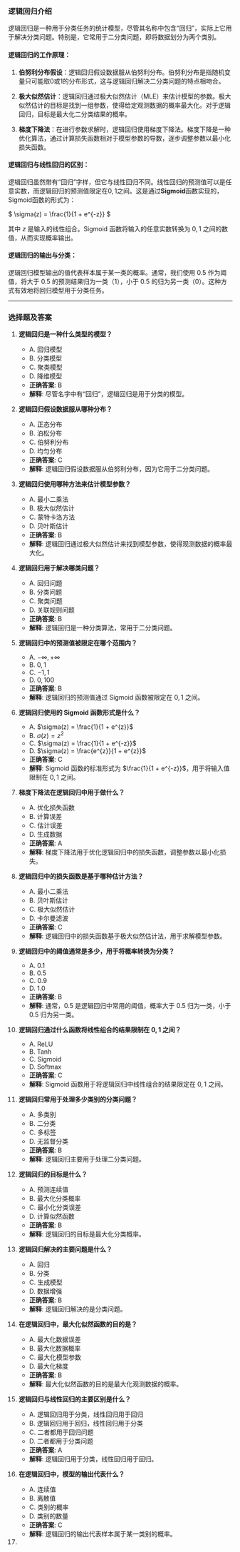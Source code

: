 ### 逻辑回归介绍

逻辑回归是一种用于分类任务的统计模型，尽管其名称中包含“回归”，实际上它用于解决分类问题。特别是，它常用于二分类问题，即将数据划分为两个类别。

#### 逻辑回归的工作原理：
1. **伯努利分布假设**：逻辑回归假设数据服从伯努利分布。伯努利分布是指随机变量只可能取0或1的分布形式，这与逻辑回归解决二分类问题的特点相吻合。
   
2. **极大似然估计**：逻辑回归通过极大似然估计（MLE）来估计模型的参数。极大似然估计的目标是找到一组参数，使得给定观测数据的概率最大化。对于逻辑回归，目标是最大化二分类结果的概率。
   
3. **梯度下降法**：在进行参数求解时，逻辑回归使用梯度下降法。梯度下降是一种优化算法，通过计算损失函数相对于模型参数的导数，逐步调整参数以最小化损失函数。

#### 逻辑回归与线性回归的区别：
逻辑回归虽然带有“回归”字样，但它与线性回归不同。线性回归的预测值可以是任意实数，而逻辑回归的预测值限定在$0,1$之间。这是通过**Sigmoid**函数实现的，Sigmoid函数的形式为：

$
\sigma(z) = \frac{1}{1 + e^{-z}}
$

其中 $z$ 是输入的线性组合。Sigmoid 函数将输入的任意实数转换为 $0,1$ 之间的数值，从而实现概率输出。

#### 逻辑回归的输出与分类：
逻辑回归模型输出的值代表样本属于某一类的概率。通常，我们使用 0.5 作为阈值，将大于 0.5 的预测结果归为一类（1），小于 0.5 的归为另一类（0）。这种方式有效地将回归模型用于分类任务。

---

### 选择题及答案

1. **逻辑回归是一种什么类型的模型？**
   - A. 回归模型  
   - B. 分类模型  
   - C. 聚类模型  
   - D. 降维模型  
   - **正确答案**: B  
   - **解释**: 尽管名字中有“回归”，逻辑回归是用于分类的模型。

2. **逻辑回归假设数据服从哪种分布？**
   - A. 正态分布  
   - B. 泊松分布  
   - C. 伯努利分布  
   - D. 均匀分布  
   - **正确答案**: C  
   - **解释**: 逻辑回归假设数据服从伯努利分布，因为它用于二分类问题。

3. **逻辑回归使用哪种方法来估计模型参数？**
   - A. 最小二乘法  
   - B. 极大似然估计  
   - C. 蒙特卡洛方法  
   - D. 贝叶斯估计  
   - **正确答案**: B  
   - **解释**: 逻辑回归通过极大似然估计来找到模型参数，使得观测数据的概率最大化。

4. **逻辑回归用于解决哪类问题？**
   - A. 回归问题  
   - B. 分类问题  
   - C. 聚类问题  
   - D. 关联规则问题  
   - **正确答案**: B  
   - **解释**: 逻辑回归是一种分类算法，常用于二分类问题。

5. **逻辑回归中的预测值被限定在哪个范围内？**
   - A. $-\infty, +\infty$  
   - B. $0,1$  
   - C. $-1,1$  
   - D. $0,100$  
   - **正确答案**: B  
   - **解释**: 逻辑回归的预测值通过 Sigmoid 函数被限定在 $0,1$ 之间。

6. **逻辑回归使用的 Sigmoid 函数形式是什么？**
   - A. $\sigma(z) = \frac{1}{1 + e^{z}}$  
   - B. $\sigma(z) = z^2$  
   - C. $\sigma(z) = \frac{1}{1 + e^{-z}}$  
   - D. $\sigma(z) = \frac{e^{z}}{1 + e^{z}}$  
   - **正确答案**: C  
   - **解释**: Sigmoid 函数的标准形式为 $\frac{1}{1 + e^{-z}}$，用于将输入值限制在 $0,1$ 之间。

7. **梯度下降法在逻辑回归中用于做什么？**
   - A. 优化损失函数  
   - B. 计算误差  
   - C. 估计误差  
   - D. 生成数据  
   - **正确答案**: A  
   - **解释**: 梯度下降法用于优化逻辑回归中的损失函数，调整参数以最小化损失。

8. **逻辑回归中的损失函数是基于哪种估计方法？**
   - A. 最小二乘法  
   - B. 贝叶斯估计  
   - C. 极大似然估计  
   - D. 卡尔曼滤波  
   - **正确答案**: C  
   - **解释**: 逻辑回归中的损失函数基于极大似然估计法，用于求解模型参数。

9. **逻辑回归中的阈值通常是多少，用于将概率转换为分类？**
   - A. 0.1  
   - B. 0.5  
   - C. 0.9  
   - D. 1.0  
   - **正确答案**: B  
   - **解释**: 通常，0.5 是逻辑回归中常用的阈值，概率大于 0.5 归为一类，小于 0.5 归为另一类。

10. **逻辑回归通过什么函数将线性组合的结果限制在 $0,1$ 之间？**
    - A. ReLU  
    - B. Tanh  
    - C. Sigmoid  
    - D. Softmax  
    - **正确答案**: C  
    - **解释**: Sigmoid 函数用于将逻辑回归中线性组合的结果限定在 $0,1$ 之间。

11. **逻辑回归常用于处理多少类别的分类问题？**
    - A. 多类别  
    - B. 二分类  
    - C. 多标签  
    - D. 无监督分类  
    - **正确答案**: B  
    - **解释**: 逻辑回归主要用于处理二分类问题。

12. **逻辑回归的目标是什么？**
    - A. 预测连续值  
    - B. 最大化分类概率  
    - C. 最小化分类误差  
    - D. 计算似然函数  
    - **正确答案**: B  
    - **解释**: 逻辑回归的目标是最大化分类概率。

13. **逻辑回归解决的主要问题是什么？**
    - A. 回归  
    - B. 分类  
    - C. 生成模型  
    - D. 数据增强  
    - **正确答案**: B  
    - **解释**: 逻辑回归解决的是分类问题。

14. **在逻辑回归中，最大化似然函数的目的是？**
    - A. 最大化数据误差  
    - B. 最大化数据概率  
    - C. 最大化模型参数  
    - D. 最大化梯度  
    - **正确答案**: B  
    - **解释**: 最大化似然函数的目的是最大化观测数据的概率。

15. **逻辑回归与线性回归的主要区别是什么？**
    - A. 逻辑回归用于分类，线性回归用于回归  
    - B. 逻辑回归用于回归，线性回归用于分类  
    - C. 二者都用于回归问题  
    - D. 二者都用于分类问题  
    - **正确答案**: A  
    - **解释**: 逻辑回归用于分类，线性回归用于回归。

16. **在逻辑回归中，模型的输出代表什么？**
    - A. 连续值  
    - B. 离散值  
    - C. 类别的概率  
    - D. 类别的数量  
    - **正确答案**: C  
    - **解释**: 逻辑回归的输出代表样本属于某一类别的概率。

17.